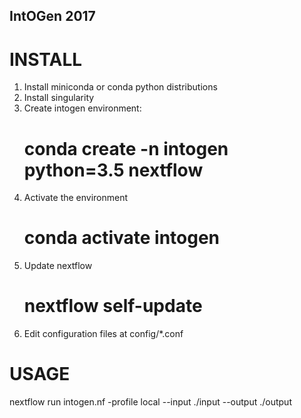 ## IntOGen 2017 ##

# INSTALL

1. Install miniconda or conda python distributions
2. Install singularity
3. Create intogen environment:
    # conda create -n intogen python=3.5 nextflow
4. Activate the environment
    # conda activate intogen
5. Update nextflow
    # nextflow self-update    
6. Edit configuration files at config/*.conf

# USAGE
nextflow run intogen.nf -profile local --input ./input --output ./output


